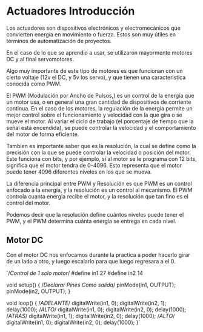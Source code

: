 # Actuadores Introducción

Los actuadores son dispositivos electrónicos y electromecánicos que convierten energía en movimiento o fuerza. Estos son muy útiles en términos de automatización de proyectos.

En el caso de lo que se aprendio a usar, se utilizaron mayormente motores DC y al final servomotores.

Algo muy importante de este tipo de motores es que funcionan con un cierto voltaje (12v el DC, y 5v los servo), y que tienen una caracteristica conocida como PWM.

El PWM (Modulación por Ancho de Pulsos,) es un control de la energía que un motor usa, o en general una gran cantidad de dispositivos de corriente continua. En el caso de los motores, la regulación de la energía permite un mejor control sobre el funcionamiento y velocidad con la que gira o se mueve el motor. Al variar el ciclo de trabajo (el porcentaje de tiempo que la señal está encendida), se puede controlar la velocidad y el comportamiento del motor de forma eficiente.

Tambien es importante saber que es la resolución, la cual se define como la precisión con la que se puede controlar la velocidad o posición del motor. Este funciona con bits, y por ejemplo, si al motor se le programa con 12 bits, significa que el motor tendra de 0-4096. Esto representa que el motor puede tener 4096 diferentes niveles en los que se mueva.

La diferencia principal entre PWM y Resolución es que PWM es un control enfocado a la energía, y la resolución es un control al mecanismo. El PWM controla cuanta energia recibe el motor, y la resolución que tan fino es el control del motor.

Podemos decir que la resolución define cuántos niveles puede tener el PWM, y el PWM determina cuánta energía se entrega en cada nivel.

## Motor DC

Con el motor DC nos enfocamos durante la practica a poder hacerlo girar de un lado a otro, y luego escalarlo para que luego regresara a el 0.

´/*Control de 1 solo motor*/
#define in1 27
#define in2 14

void setup() {
  /*Declarar Pines Como salida*/
  pinMode(in1, OUTPUT);
  pinMode(in2, OUTPUT);
}

void loop() {
  /*ADELANTE*/
  digitalWrite(in1, 0);
  digitalWrite(in2, 1);
  delay(1000);
  /*ALTO*/
  digitalWrite(in1, 0);
  digitalWrite(in2, 0);
  delay(1000);
  /*ATRAS*/
  digitalWrite(in1, 1);
  digitalWrite(in2, 0);
  delay(1000);
  /*ALTO*/
  digitalWrite(in1, 0);
  digitalWrite(in2, 0);
  delay(1000);
}´
